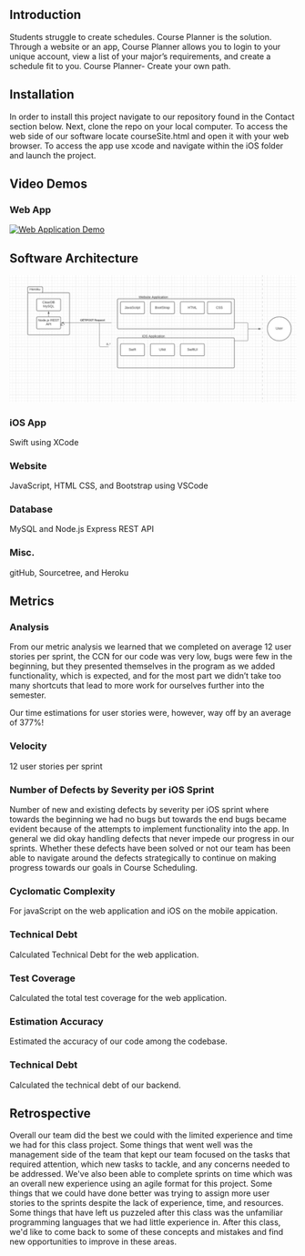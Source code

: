 ## Introduction
Students struggle to create schedules. Course Planner is the solution. Through a website or an app, Course Planner allows you to login to your unique account, view a list of your major’s requirements, and create a schedule fit to you. Course Planner- Create your own path.
## Installation
In order to install this project navigate to our repository found in the Contact section below. Next, clone the repo on your local computer. To access the web side of our software locate courseSite.html and open it with your web browser. To access the app use xcode and navigate within the iOS folder and launch the project.
## Video Demos
### Web App
[![Web Application Demo]({image-url})]({https://drive.google.com/file/d/1_Jag5pcWctacURtfCAqtyOC7S4WEV7pl/view?usp=sharing} "Web Application Demo")

## Software Architecture
![Software Architecture](SoftwareArchitecture.png)
### iOS App  
Swift using XCode  
### Website 
JavaScript, HTML CSS, and Bootstrap using VSCode  
### Database 
MySQL and Node.js Express REST API  
### Misc.
gitHub, Sourcetree, and Heroku  



## Metrics
### Analysis
From our metric analysis we learned that we completed on average 12 user stories per sprint, the CCN for our code was very low, bugs were few in the beginning, but they presented themselves in the program as we added functionality, which is expected, and for the most part we didn’t take too many shortcuts that lead to more work for ourselves further into the semester.  

Our time  estimations for user stories were, however, way off by an average of 377%!

### Velocity
12 user stories per sprint
### Number of Defects by Severity per iOS Sprint
Number of new and existing defects by severity per iOS sprint where towards the beginning we had no bugs but towards the end bugs became evident because of the attempts to implement functionality into the app. In general we did okay handling defects that never impede our progress in our sprints. Whether these defects have been solved or not our team has been able to navigate around the defects strategically to continue on making progress towards our goals in Course Scheduling.  
### Cyclomatic Complexity
For javaScript on the web application and iOS on the mobile appication.
### Technical Debt
Calculated Technical Debt for the web application.
### Test Coverage
Calculated the total test coverage for the web application. 
### Estimation Accuracy 
Estimated the accuracy of our code among the codebase.
### Technical Debt
Calculated the technical debt of our backend. 
## Retrospective
Overall our team did the best we could with the limited experience and time we had for this class project. Some things that went well was the management side of the team that kept our team focused on the tasks that required attention, which new tasks to tackle, and any concerns needed to be addressed. We've also been able to complete sprints on time which was an overall new experience using an agile format for this project. Some things that we could have done better was trying to assign more user stories to the sprints despite the lack of experience, time, and resources. Some things that have left us puzzeled after this class was the unfamiliar programming languages that we had little experience in. After this class, we'd like to come back to some of these concepts and mistakes and find new opportunities to improve in these areas. 
